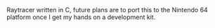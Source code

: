 Raytracer written in C, future plans are to port this to the Nintendo 64 platform once I get my hands on a development kit.